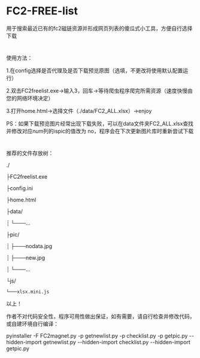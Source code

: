 # FC2-FREE-list

用于搜索最近已有的fc2磁链资源并形成网页列表的傻瓜式小工具，方便自行选择下载
#
使用方法：

1.在config选择是否代理及是否下载预览原图（选填，不更改将使用默认配置运行）

2.双击FC2freelist.exe→输入3，回车→等待爬虫程序爬完所需资源（速度快慢由您的网络环境决定）

3.打开home.html→选择文件（./data/FC2_ALL.xlsx）→enjoy

PS：如果下载预览图片经常出现下载失败，可以在data文件夹FC2_ALL.xlsx查找并修改对应num列的ispic的值改为 no，程序会在下次更新图片库时重新尝试下载

#  

推荐的文件存放树：

./

├FC2freelist.exe 

├config.ini

├home.html

├data/

┊    └───...

├pic/

┊    ├───nodata.jpg

┊    ├───new.jpg

┊    └───...

└js/

    └───xlsx.mini.js
     
以上！

作者不对代码安全性，程序可用性做出保证，如有需要，请自行检查并修改代码，或自建环境自行编译：

pyinstaller -F FC2magnet.py -p getnewlist.py -p checklist.py -p getpic.py --hidden-import getnewlist.py --hidden-import checklist.py --hidden-import getpic.py
     
